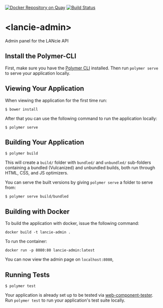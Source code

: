 [![Docker Repository on Quay](https://quay.io/repository/areafiftylan/lancie-admin/status "Docker Repository on Quay")](https://quay.io/repository/areafiftylan/lancie-admin) [![Build Status](https://travis-ci.org/AreaFiftyLAN/lancie-admin.svg?branch=master)](https://travis-ci.org/AreaFiftyLAN/lancie-admin)
# \<lancie-admin\>

Admin panel for the LANcie API

## Install the Polymer-CLI

First, make sure you have the [Polymer CLI](https://www.npmjs.com/package/polymer-cli) installed. Then run `polymer serve` to serve your application locally.

## Viewing Your Application

When viewing the application for the first time run:

```
$ bower install
```

After that you can use the following command to run the application locally:

```
$ polymer serve
```


## Building Your Application

```
$ polymer build
```

This will create a `build/` folder with `bundled/` and `unbundled/` sub-folders
containing a bundled (Vulcanized) and unbundled builds, both run through HTML,
CSS, and JS optimizers.

You can serve the built versions by giving `polymer serve` a folder to serve
from:

```
$ polymer serve build/bundled
```

## Building with Docker

To build the application with docker, issue the following command:
```
docker build -t lancie-admin .
```

To run the container:
```
docker run -p 8080:80 lancie-admin:latest
```

You can now view the admin page on `localhost:8080`,

## Running Tests

```
$ polymer test
```

Your application is already set up to be tested via [web-component-tester](https://github.com/Polymer/web-component-tester). Run `polymer test` to run your application's test suite locally.
